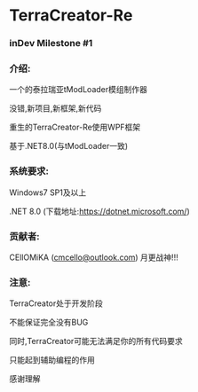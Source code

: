 # TerraCreator-Re 
 
### inDev Milestone #1

### 介绍:

一个的泰拉瑞亚tModLoader模组制作器

没错,新项目,新框架,新代码

重生的TerraCreator-Re使用WPF框架

基于.NET8.0(与tModLoader一致)

### 系统要求:

Windows7 SP1及以上

.NET 8.0  (下载地址:https://dotnet.microsoft.com/)

### 贡献者:

CEllOMiKA (cmcello@outlook.com) 月更战神!!!

### 注意:

TerraCreator处于开发阶段

不能保证完全没有BUG

同时,TerraCreator可能无法满足你的所有代码要求

只能起到辅助编程的作用 

感谢理解

